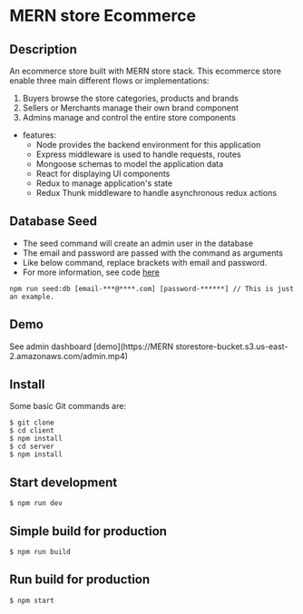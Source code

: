 # MERN store Ecommerce

## Description

An ecommerce store built with MERN store stack. This ecommerce store enable three main different flows or implementations:

1. Buyers browse the store categories, products and brands
2. Sellers or Merchants manage their own brand component
3. Admins manage and control the entire store components 


* features:
  * Node provides the backend environment for this application
  * Express middleware is used to handle requests, routes
  * Mongoose schemas to model the application data
  * React for displaying UI components
  * Redux to manage application's state
  * Redux Thunk middleware to handle asynchronous redux actions


## Database Seed

* The seed command will create an admin user in the database
* The email and password are passed with the command as arguments
* Like below command, replace brackets with email and password. 
* For more information, see code [here](server/utils/seed.js)

```
npm run seed:db [email-***@****.com] [password-******] // This is just an example.
```

## Demo



See admin dashboard [demo](https://MERN storestore-bucket.s3.us-east-2.amazonaws.com/admin.mp4)

## Install

Some basic Git commands are:

```
$ git clone 
$ cd client
$ npm install
$ cd server
$ npm install
```

## Start development

```
$ npm run dev
```

## Simple build for production

```
$ npm run build
```

## Run build for production

```
$ npm start
```

